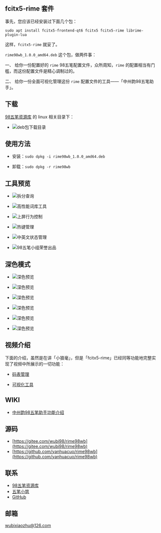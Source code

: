 
## fcitx5-rime 套件

事先，您应该已经安装过下面几个包：

```
sudo apt install fcitx5-frontend-qt6 fcitx5 fcitx5-rime librime-plugin-lua
```

这样，`fcitx5-rime` 就妥了。

`rime98wb_1.0.0_amd64.deb` 这个包，做两件事：

一、 给你一份配置好的 `rime` 98五笔配置文件，众所周知，`rime` 的配置相当有门槛，而这份配置文件是精心调制过的。

二、 给你一份全面可视化管理这份 `rime` 配置文件的工具——「中州韵98五笔助手」。


## 下载

[98五笔资源库](http://98wb.ysepan.com/) 的 linux 相关目录下：

- ![deb包下载目录](/wiki-pic/0.png)

## 使用方法

- 安装：`sudo dpkg -i rime98wb_1.0.0_amd64.deb`

- 卸载：`sudo dpkg -r rime98wb`

## 工具预览

- ![拆分查询](/wiki-pic/linux-rimetool-light-4.png)

- ![高性能词库工具](/wiki-pic/linux-rimetool-light-5.png)
 
- ![上屏行为控制](/wiki-pic/linux-rimetool-light-6.png)

- ![热键管理](/wiki-pic/linux-rimetool-light-2.png)

- ![中英文状态管理](/wiki-pic/linux-rimetool-light-1.png)

- ![98五笔小组荣誉出品](/wiki-pic/linux-rimetool-light-3.png)

## 深色模式

- ![深色预览](/wiki-pic/linux-rimetool-dark-1.png)

- ![深色预览](/wiki-pic/linux-rimetool-dark-2.png)

- ![深色预览](/wiki-pic/linux-rimetool-dark-3.png)

- ![深色预览](/wiki-pic/linux-rimetool-dark-4.png)

- ![深色预览](/wiki-pic/linux-rimetool-dark-5.png)

- ![深色预览](/wiki-pic/linux-rimetool-dark-6.png)

## 视频介绍

下面的介绍，虽然是在讲「小狼毫」，但是「fcitx5-rime」已经同等功能地完整实现了视频中所展示的一切功能：

- [码表管理](https://www.bilibili.com/video/BV1yX4y187Ne/?spm_id_from=333.999.0.0)

- [可视化工具](https://www.bilibili.com/video/BV14u4y1Z7sf/?spm_id_from=333.999.0.0&vd_source=0d05a37563bb1109bc73f16a8004a282)

## WIKI

- [中州韵98五笔助手功能介绍](https://gitee.com/wubi98/shell/wikis/RIME%20%E7%9B%AE%E5%BD%95%E7%9B%B4%E8%BE%BE)

## 源码

- [https://gitee.com/wubi98/rime98wb](https://gitee.com/wubi98/rime98wb)
- [https://github.com/yanhuacuo/rime98wb](https://github.com/yanhuacuo/rime98wb)

## 联系

- [98五笔资源库](https://wb98.gitee.io/)
- [五笔小筑](https://wubi98.gitee.io/)
- [GitHub](https://github.com/yanhuacuo/98wubi-tables)

## 邮箱

wubixiaozhu@126.com
